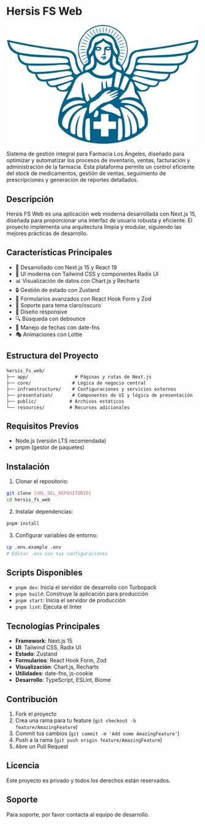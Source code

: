 # Hersis FS Web

<div align="center">
  <img src="public/onlylogo.png" alt="Farmacia Los Ángeles Logo" width="500"/>
</div>

Sistema de gestión integral para Farmacia Los Ángeles, diseñado para optimizar y automatizar los procesos de inventario, ventas, facturación y administración de la farmacia. Esta plataforma permite un control eficiente del stock de medicamentos, gestión de ventas, seguimiento de prescripciones y generación de reportes detallados.

## Descripción

Hersis FS Web es una aplicación web moderna desarrollada con Next.js 15, diseñada para proporcionar una interfaz de usuario robusta y eficiente. El proyecto implementa una arquitectura limpia y modular, siguiendo las mejores prácticas de desarrollo.

## Características Principales

- 🚀 Desarrollado con Next.js 15 y React 19
- 🎨 UI moderna con Tailwind CSS y componentes Radix UI
- 📊 Visualización de datos con Chart.js y Recharts
- 🔒 Gestión de estado con Zustand
- 📝 Formularios avanzados con React Hook Form y Zod
- 🌙 Soporte para tema claro/oscuro
- 📱 Diseño responsive
- 🔍 Búsqueda con debounce
- 📅 Manejo de fechas con date-fns
- 🎭 Animaciones con Lottie

## Estructura del Proyecto

```
hersis_fs_web/
├── app/                 # Páginas y rutas de Next.js
├── core/               # Lógica de negocio central
├── infraestructure/    # Configuraciones y servicios externos
├── presentation/       # Componentes de UI y lógica de presentación
├── public/            # Archivos estáticos
└── resources/         # Recursos adicionales
```

## Requisitos Previos

- Node.js (versión LTS recomendada)
- pnpm (gestor de paquetes)

## Instalación

1. Clonar el repositorio:

```bash
git clone [URL_DEL_REPOSITORIO]
cd hersis_fs_web
```

2. Instalar dependencias:

```bash
pnpm install
```

3. Configurar variables de entorno:

```bash
cp .env.example .env
# Editar .env con tus configuraciones
```

## Scripts Disponibles

- `pnpm dev`: Inicia el servidor de desarrollo con Turbopack
- `pnpm build`: Construye la aplicación para producción
- `pnpm start`: Inicia el servidor de producción
- `pnpm lint`: Ejecuta el linter

## Tecnologías Principales

- **Framework**: Next.js 15
- **UI**: Tailwind CSS, Radix UI
- **Estado**: Zustand
- **Formularios**: React Hook Form, Zod
- **Visualización**: Chart.js, Recharts
- **Utilidades**: date-fns, js-cookie
- **Desarrollo**: TypeScript, ESLint, Biome

## Contribución

1. Fork el proyecto
2. Crea una rama para tu feature (`git checkout -b feature/AmazingFeature`)
3. Commit tus cambios (`git commit -m 'Add some AmazingFeature'`)
4. Push a la rama (`git push origin feature/AmazingFeature`)
5. Abre un Pull Request

## Licencia

Este proyecto es privado y todos los derechos están reservados.

## Soporte

Para soporte, por favor contacta al equipo de desarrollo.
